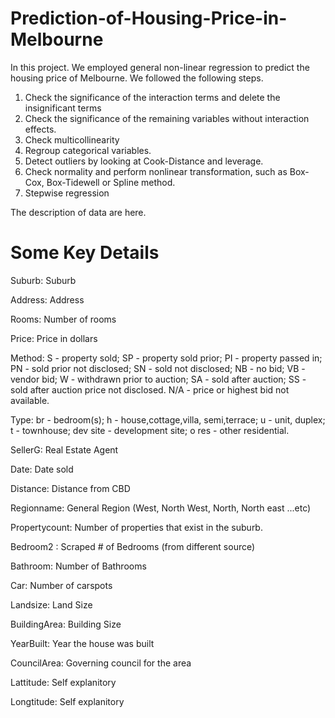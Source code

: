 # Prediction-of-Housing-Price-in-Melbourne
In this project. We employed general non-linear regression to predict the housing price of Melbourne.
We followed the following steps.
1. Check the significance of the interaction terms and delete the insignificant terms
2. Check the significance of the remaining variables without interaction effects.
3. Check multicollinearity
4. Regroup categorical variables.
5. Detect outliers by looking at Cook-Distance and leverage.
6. Check normality and perform nonlinear transformation, such as Box-Cox, Box-Tidewell or Spline method.
7. Stepwise regression

The description of data are here.

Some Key Details
====================
Suburb: Suburb

Address: Address

Rooms: Number of rooms

Price: Price in dollars

Method: 
S - property sold; 
SP - property sold prior; 
PI - property passed in; 
PN - sold prior not disclosed; 
SN - sold not disclosed; 
NB - no bid; 
VB - vendor bid; 
W - withdrawn prior to auction; 
SA - sold after auction; 
SS - sold after auction price not disclosed. 
N/A - price or highest bid not available.

Type: 
br - bedroom(s); 
h - house,cottage,villa, semi,terrace; 
u - unit, duplex; 
t - townhouse; 
dev site - development site; 
o res - other residential.

SellerG: Real Estate Agent

Date: Date sold

Distance: Distance from CBD

Regionname: General Region (West, North West, North, North east ...etc)

Propertycount: Number of properties that exist in the suburb.

Bedroom2 : Scraped # of Bedrooms (from different source)

Bathroom: Number of Bathrooms

Car: Number of carspots

Landsize: Land Size

BuildingArea: Building Size

YearBuilt: Year the house was built

CouncilArea: Governing council for the area

Lattitude: Self explanitory

Longtitude: Self explanitory

